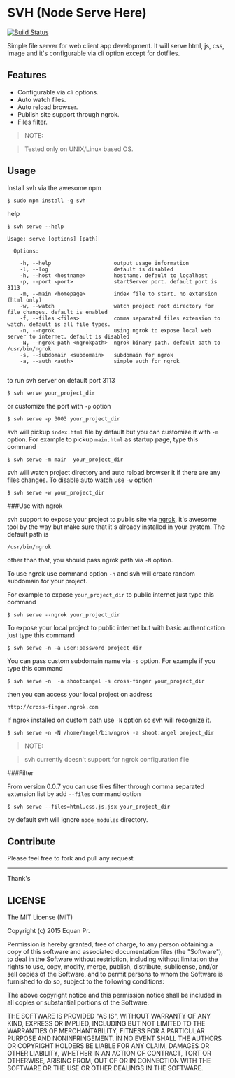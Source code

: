 SVH (Node Serve Here)
=====================

[![Build Status](https://travis-ci.org/junwatu/svh.png?branch=master)](https://travis-ci.org/junwatu/svh)

Simple file server for web client app development.
It will serve html, js, css, image and it's configurable via cli option except for dotfiles.


Features
-------

- Configurable via cli options.
- Auto watch files.
- Auto reload browser.
- Publish site support through ngrok.
- Files filter.


> NOTE:

> Tested only on UNIX/Linux based OS.


Usage
-----

Install svh via the awesome npm

```
$ sudo npm install -g svh
```

help

```
$ svh serve --help

Usage: serve [options] [path]

  Options:
    
    -h, --help                    output usage information
    -l, --log                     default is disabled
    -h, --host <hostname>         hostname. default to localhost
    -p, --port <port>             startServer port. default port is 3113
    -m, --main <homepage>         index file to start. no extension (html only)
    -w, --watch                   watch project root directory for file changes. default is enabled
    -f, --files <files>           comma separated files extension to watch. default is all file types.
    -n, --ngrok                   using ngrok to expose local web server to internet. default is disabled
    -N, --ngrok-path <ngrokpath>  ngrok binary path. default path to /usr/bin/ngrok
    -s, --subdomain <subdomain>   subdomain for ngrok
    -a, --auth <auth>             simple auth for ngrok


```

to run svh server on default port 3113

```
$ svh serve your_project_dir
```

or customize the port with `-p` option

```
$ svh serve -p 3003 your_project_dir
```

svh will pickup `index.html` file by default but you can customize it with `-m` option.
For example to pickup `main.html` as startup page, type this command

```
$ svh serve -m main  your_project_dir
```

svh will watch project directory and auto reload browser it if there are any files changes.
To disable auto watch use `-w` option

```
$ svh serve -w your_project_dir
```
###Use with ngrok

svh support to expose your project to publis site via [ngrok][1], it's awesome tool by the way but make sure that it's already installed in your system. The default path is

```
/usr/bin/ngrok
```
other than that, you should pass ngrok path via `-N` option.

To use ngrok use command option `-n` and svh will create random subdomain for your project.

For example to expose `your_project_dir` to public internet just type this command

```
$ svh serve --ngrok your_project_dir

```

To expose your local project to public internet but with basic authentication just type this command

```
$ svh serve -n -a user:password project_dir
```
You can pass custom subdomain name via `-s` option. For example if you type this command

```
$ svh serve -n  -a shoot:angel -s cross-finger your_project_dir
```
then you can access your local project on address

```
http://cross-finger.ngrok.com
```

If ngrok installed on custom path use `-N` option so svh will recognize it.

```
$ svh serve -n -N /home/angel/bin/ngrok -a shoot:angel project_dir
```

> NOTE:

> svh currently doesn't support for ngrok configuration file

###Filter

From version 0.0.7 you can use files filter through comma separated extension list by add `--files` command option 

    $ svh serve --files=html,css,js,jsx your_project_dir
    
by default svh will ignore `node_modules` directory.


Contribute
----------

Please feel free to fork and pull any request


----------


Thank's


LICENSE
-------

The MIT License (MIT)

Copyright (c) 2015 Equan Pr.

Permission is hereby granted, free of charge, to any person obtaining a copy of this software and associated
documentation files (the "Software"), to deal in the Software without restriction, including without limitation
the rights to use, copy, modify, merge, publish, distribute, sublicense, and/or sell copies of the Software, and
to permit persons to whom the Software is furnished to do so, subject to the following conditions:

The above copyright notice and this permission notice shall be included in all copies or substantial portions of
the Software.

THE SOFTWARE IS PROVIDED "AS IS", WITHOUT WARRANTY OF ANY KIND, EXPRESS OR IMPLIED, INCLUDING BUT NOT LIMITED TO
THE WARRANTIES OF MERCHANTABILITY, FITNESS FOR A PARTICULAR PURPOSE AND NONINFRINGEMENT. IN NO EVENT SHALL THE AUTHORS
OR COPYRIGHT HOLDERS BE LIABLE FOR ANY CLAIM, DAMAGES OR OTHER LIABILITY, WHETHER IN AN ACTION OF CONTRACT, TORT
OR OTHERWISE, ARISING FROM, OUT OF OR IN CONNECTION WITH THE SOFTWARE OR THE USE OR OTHER DEALINGS IN THE SOFTWARE.


  [1]: https://ngrok.com/
